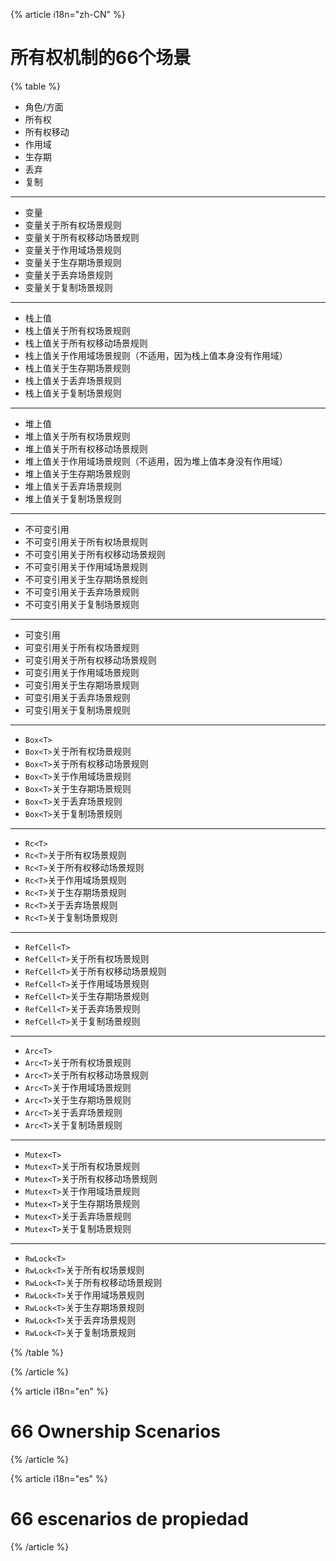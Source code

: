 {% article i18n="zh-CN" %}

# 所有权机制的66个场景

{% table %}

- 角色/方面	
- 所有权	
- 所有权移动
- 作用域
- 生存期
- 丢弃	
- 复制

---

- 变量
- 变量关于所有权场景规则
- 变量关于所有权移动场景规则
- 变量关于作用域场景规则
- 变量关于生存期场景规则
- 变量关于丢弃场景规则
- 变量关于复制场景规则

---

- 栈上值
- 栈上值关于所有权场景规则
- 栈上值关于所有权移动场景规则
- 栈上值关于作用域场景规则（不适用，因为栈上值本身没有作用域）
- 栈上值关于生存期场景规则
- 栈上值关于丢弃场景规则
- 栈上值关于复制场景规则

---

- 堆上值
- 堆上值关于所有权场景规则
- 堆上值关于所有权移动场景规则
- 堆上值关于作用域场景规则（不适用，因为堆上值本身没有作用域）
- 堆上值关于生存期场景规则
- 堆上值关于丢弃场景规则
- 堆上值关于复制场景规则

---

- 不可变引用
- 不可变引用关于所有权场景规则
- 不可变引用关于所有权移动场景规则
- 不可变引用关于作用域场景规则
- 不可变引用关于生存期场景规则
- 不可变引用关于丢弃场景规则
- 不可变引用关于复制场景规则

---

- 可变引用
- 可变引用关于所有权场景规则
- 可变引用关于所有权移动场景规则
- 可变引用关于作用域场景规则
- 可变引用关于生存期场景规则
- 可变引用关于丢弃场景规则
- 可变引用关于复制场景规则

---

- `Box<T>`
- `Box<T>`关于所有权场景规则
- `Box<T>`关于所有权移动场景规则
- `Box<T>`关于作用域场景规则
- `Box<T>`关于生存期场景规则
- `Box<T>`关于丢弃场景规则
- `Box<T>`关于复制场景规则

---

- `Rc<T>`
- `Rc<T>`关于所有权场景规则
- `Rc<T>`关于所有权移动场景规则
- `Rc<T>`关于作用域场景规则
- `Rc<T>`关于生存期场景规则
- `Rc<T>`关于丢弃场景规则
- `Rc<T>`关于复制场景规则

---

- `RefCell<T>`
- `RefCell<T>`关于所有权场景规则
- `RefCell<T>`关于所有权移动场景规则
- `RefCell<T>`关于作用域场景规则
- `RefCell<T>`关于生存期场景规则
- `RefCell<T>`关于丢弃场景规则
- `RefCell<T>`关于复制场景规则

---

- `Arc<T>`
- `Arc<T>`关于所有权场景规则
- `Arc<T>`关于所有权移动场景规则
- `Arc<T>`关于作用域场景规则
- `Arc<T>`关于生存期场景规则
- `Arc<T>`关于丢弃场景规则
- `Arc<T>`关于复制场景规则

---

- `Mutex<T>`
- `Mutex<T>`关于所有权场景规则
- `Mutex<T>`关于所有权移动场景规则
- `Mutex<T>`关于作用域场景规则
- `Mutex<T>`关于生存期场景规则
- `Mutex<T>`关于丢弃场景规则
- `Mutex<T>`关于复制场景规则

---

- `RwLock<T>`
- `RwLock<T>`关于所有权场景规则
- `RwLock<T>`关于所有权移动场景规则
- `RwLock<T>`关于作用域场景规则
- `RwLock<T>`关于生存期场景规则
- `RwLock<T>`关于丢弃场景规则
- `RwLock<T>`关于复制场景规则

{% /table %}

{% /article %}

{% article i18n="en" %}

# 66 Ownership Scenarios

{% /article %}

{% article i18n="es" %}

# 66 escenarios de propiedad

{% /article %}
